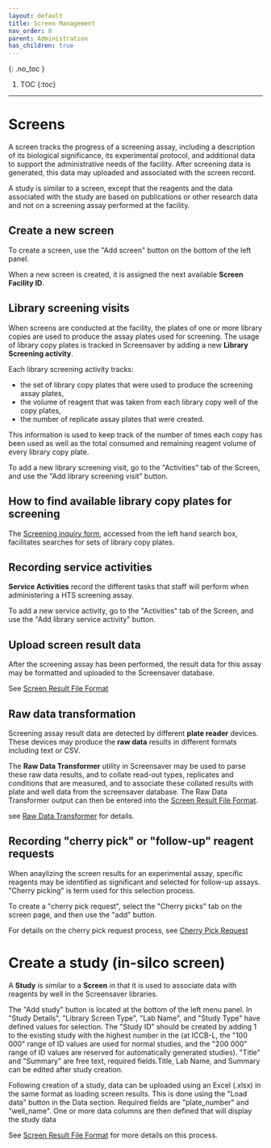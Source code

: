 ```yaml
---
layout: default
title: Screen Management
nav_order: 8
parent: Administration
has_children: true
---
```

{: .no_toc }

1. TOC
{:toc}
---

# Screens

A screen tracks the progress of a screening assay, including a description of its biological significance, its experimental protocol, and additional data to support the administrative needs of the facility. After screening data is generated, this data may uploaded and associated with the screen record.

A study is similar to a screen, except that the reagents and the data associated with the study are based on publications or other research data and not on a screening assay performed at the facility. 

## Create a new screen

To create a screen, use the "Add screen" button on the bottom of the left panel.

When a new screen is created, it is assigned the next available **Screen Facility ID**.

## Library screening visits

When screens are conducted at the facility, the plates of one or more library copies are used to produce the assay plates used for screening. The usage of library copy plates is tracked in Screensaver by adding a new **Library Screening activity**. 

Each library screening activity tracks:
* the set of library copy plates that were used to produce the screening assay plates,
* the volume of reagent that was taken from each library copy well of the copy plates,
* the number of replicate assay plates that were created.

This information is used to keep track of the number of times each copy has been used as well as the total consumed and remaining reagent volume of every library copy plate. 

To add a new library screening visit, go to the "Activities" tab of the Screen, and use the "Add library screening visit" button.

## How to find available library copy plates for screening

The [Screening inquiry form](search-utilities.html#screening-inquiry), accessed from the left hand search box, facilitates searches for sets of library copy plates.

## Recording service activities

**Service Activities** record the different tasks that staff will perform when administering a HTS screening assay. 

To add a new service activity, go to the "Activities" tab of the Screen, and use the "Add library service activity" button.

## Upload screen result data

After the screening assay has been performed, the result data for this assay may be formatted and uploaded to the Screensaver database.

See [Screen Result File Format](screenresult-file-format.html)

## Raw data transformation

Screening assay result data are detected by different **plate reader** devices. These devices may produce the **raw data** results in different formats including text or CSV.

The **Raw Data Transformer** utility in Screensaver may be used to parse these raw data results, and to collate read-out types, replicates and conditions that are measured, and to associate these collated results with plate and well data from the screensaver database. The Raw Data Transformer output can then be entered into the [Screen Result File Format](screenresult-file-format.html).

see [Raw Data Transformer](raw-data-transformer.html) for details.

## Recording "cherry pick" or "follow-up" reagent requests 

When anaylizing the screen results for an experimental assay, specific reagents may be identified as significant and selected for follow-up assays. "Cherry picking" is term used for this selection process.

To create a "cherry pick request", select the "Cherry picks" tab on the screen page, and then use the "add" button.

For details on the cherry pick request process, see [Cherry Pick Request](cherry-pick-request.html)

# Create a study (in-silco screen)

A **Study** is similar to a **Screen** in that it is used to associate data with reagents by well in the Screensaver libraries. 

The "Add study" button is located at the bottom of the left menu panel. In "Study Details", "Library Screen Type", "Lab Name", and "Study Type" have defined values for selection. The "Study ID" should be created by adding 1 to the existing study with the highest number in the (at ICCB-L, the "100 000" range of ID values are used for normal studies, and the "200 000" range of ID values are reserved for automatically generated studies). "Title" and "Summary" are free text, required fields.Title, Lab Name, and Summary can be edited after study creation.

Following creation of a study, data can be uploaded using an Excel (.xlsx) in the same format as loading screen results. This is done using the "Load data" button in the Data section. Required fields are "plate_number" and "well_name". One or more data columns are then defined that will display the study data

See [Screen Result File Format](screenresult-file-format.html) for more details on this process.
